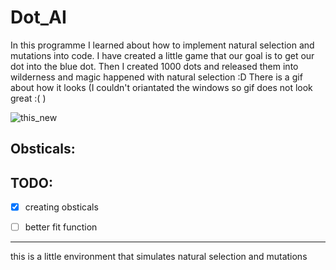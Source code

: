 # Dot_AI

In this programme I learned about how to implement natural selection and mutations into code. I have created a little game that our goal is to get our dot into the blue dot. Then I created 1000 dots and released them into wilderness and magic happened with natural selection :D There is a gif about how it looks (I couldn't oriantated the windows so gif does not look great :( )

![this_new](https://user-images.githubusercontent.com/52207216/150684633-23abe331-5055-442b-a476-7638671d742b.gif)

## Obsticals:


## TODO:
- [x] creating obsticals

- [ ] better fit function

 - - - -
this is a little environment that simulates natural selection and mutations
